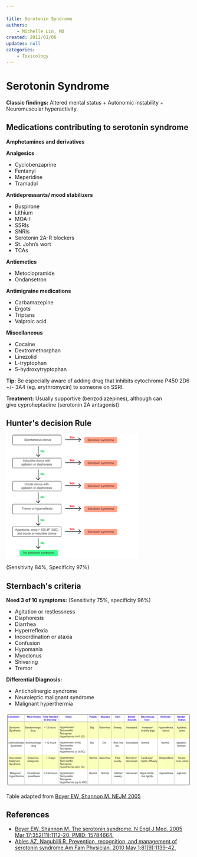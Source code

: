 ```yaml
---

title: Serotonin Syndrome
authors:
    - Michelle Lin, MD
created: 2012/01/06
updates: null
categories:
    - Toxicology
---
```


# Serotonin Syndrome

**Classic findings:** Altered mental status + Autonomic instability + Neuromuscular hyperactivity.

## Medications contributing to serotonin syndrome

**Amphetamines and derivatives**

**Analgesics**

- <span class="drug">Cyclobenzaprine</span>
- <span class="drug">Fentanyl</span>
- <span class="drug">Meperidine</span>
- <span class="drug">Tramadol</span>

**Antidepressants/ mood stabilizers**

- <span class="drug">Buspirone</span>
- <span class="drug">Lithium</span>
- <span class="drug">MOA-I</span>
- <span class="drug">SSRIs</span>
- <span class="drug">SNRIs </span>
- <span class="drug">Serotonin 2A-R blockers</span>
- <span class="drug">St. John’s wort</span>
- <span class="drug">TCAs</span>

**Antiemetics**

- <span class="drug">Metoclopramide </span>
- <span class="drug">Ondansetron</span>

**Antimigraine medications**

- <span class="drug">Carbamazepine </span>
- <span class="drug">Ergots </span>
- <span class="drug">Triptans</span>
- <span class="drug">Valproic acid</span>

**Miscellaneous**

- <span class="drug">Cocaine</span>
- <span class="drug">Dextromethorphan</span>
- <span class="drug">Linezolid</span>
- <span class="drug">L-tryptophan</span>
- <span class="drug">5-hydroxytryptophan</span>

**Tip:** Be especially aware of adding drug that inhibits cytochrome P450 2D6 +/- 3A4 (eg. erythromycin) to someone on SSRI.

**Treatment:** Usually supportive (benzodiazepines), although can give <span class="drug">cyproheptadine</span> (serotonin 2A antagonist) 

## Hunter's decision Rule 

![](image-1.png)

(Sensitivity 84%, Specificity 97%)

## Sternbach's criteria

**Need 3 of 10 symptoms:** (Sensitivity 75%, specificity 96%)

- Agitation or restlessness
- Diaphoresis
- Diarrhea
- Hyperreflexia
- Incoordination or ataxia
- Confusion
- Hypomania
- Myoclonus
- Shivering
- Tremor 

**Differential Diagnosis:**

- Anticholinergic syndrome
- Neuroleptic malignant syndrome
- Malignant hyperthermia 

![](image-2.png)

Table adapted from [Boyer EW, Shannon M. NEJM 2005](http://www.ncbi.nlm.nih.gov/pubmed/15784664)

## References

- [Boyer EW, Shannon M. The serotonin syndrome. N Engl J Med. 2005 Mar 17;352(11):1112-20. PMID: 15784664.](http://www.ncbi.nlm.nih.gov/pubmed/15784664)
- [Ables AZ, Nagubilli R. Prevention, recognition, and management of serotonin syndrome.Am Fam Physician. 2010 May 1;81(9):1139-42.](http://www.ncbi.nlm.nih.gov/pubmed/?term=20433130)
